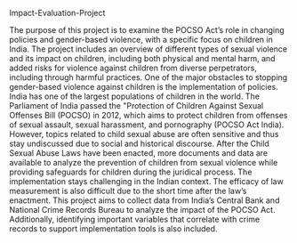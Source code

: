 Impact-Evaluation-Project

The purpose of this project is to examine the POCSO Act’s role in changing policies and gender-based violence, with a specific focus on children in India. The project includes an overview of different types of sexual violence and its impact on children, including both physical and mental harm, and added risks for violence against children from diverse perpetrators, including through harmful practices. One of the major obstacles to stopping gender-based violence against children is the implementation of policies.
India has one of the largest populations of children in the world. The Parliament of India passed the "Protection of Children Against Sexual Offenses Bill (POCSO) in 2012, which aims to protect children from offenses of sexual assault, sexual harassment, and pornography (POCSO Act India). However, topics related to child sexual abuse are often sensitive and thus stay undiscussed due to social and historical discourse. After the Child Sexual Abuse Laws have been enacted, more documents and data are available to analyze the prevention of children from sexual violence while providing safeguards for children during the juridical process. The implementation stays challenging in the Indian context. The efficacy of law measurement is also difficult due to the short time after the law’s enactment.
This project aims to collect data from India’s Central Bank and National Crime Records Bureau to analyze the impact of the POCSO Act. Additionally, identifying important variables that correlate with crime records to support implementation tools is also included.
